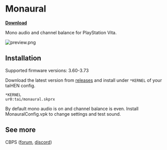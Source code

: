 # Monaural

[**Download**](https://github.com/cuevavirus/monaural/releases)

Mono audio and channel balance for PlayStation Vita.

![preview.png](https://github.com/cuevavirus/monaural/raw/assets/preview.png)

## Installation

Supported firmware versions: 3.60-3.73

Download the latest version from [releases](https://github.com/cuevavirus/monaural/releases) and install under `*KERNEL` of your taiHEN config.

```
*KERNEL
ur0:tai/monaural.skprx
```

By default mono audio is on and channel balance is even. Install MonauralConfig.vpk to change settings and test sound.

## See more

CBPS ([forum](https://forum.devchroma.nl/index.php), [discord](https://discord.gg/2nDCbxJ))
